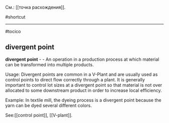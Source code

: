 См.: [[точка расхождения]].

#shortcut




<hr/>

#tocico

## divergent point

<b>divergent point</b> - - An operation in a production process at which material can be transformed into multiple products. 


Usage: Divergent points are common in a V-Plant and are usually used as control points to direct flow correctly through a plant. It is generally important to control lot sizes at a divergent point so that material is not over allocated to some downstream product in order to increase local efficiency. 

Example: In textile mill, the dyeing process is a divergent point because the yarn can be dyed several different colors. 



See:[[control point]], [[V-plant]].
